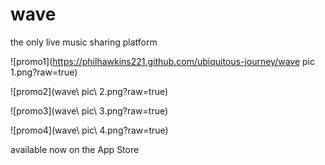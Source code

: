 # wave
the only live music sharing platform

![promo1](https://philhawkins221.github.com/ubiquitous-journey/wave pic 1.png?raw=true)

![promo2](wave\ pic\ 2.png?raw=true)

![promo3](wave\ pic\ 3.png?raw=true)

![promo4](wave\ pic\ 4.png?raw=true)

available now on the App Store

